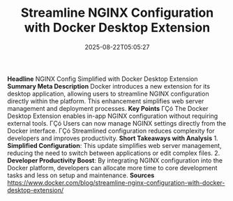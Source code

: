 ﻿---
title: "Streamline NGINX Configuration with Docker Desktop Extension"
date: "2025-08-22T05:05:27"
category: "Markets"
summary: ""
slug: "streamline nginx configuration with docker desktop extension"
source_urls:
  - "https://www.docker.com/blog/streamline-nginx-configuration-with-docker-desktop-extension/"
seo:
  title: "Streamline NGINX Configuration with Docker Desktop Extension | Hash n Hedge"
  description: ""
  keywords: ["news", "markets", "brief"]
---
**Headline** NGINX Config Simplified with Docker Desktop Extension  **Summary Meta Description** Docker introduces a new extension for its desktop application, allowing users to streamline NGINX configuration directly within the platform. This enhancement simplifies web server management and deployment processes.  **Key Points**  ΓÇó The Docker Desktop Extension enables in-app NGINX configuration without requiring external tools. ΓÇó Users can now manage NGINX settings directly from the Docker interface. ΓÇó Streamlined configuration reduces complexity for developers and improves productivity.  **Short Takeaways with Analysis** 1. **Simplified Configuration**: This update simplifies web server management, reducing the need to switch between applications or edit complex files. 2. **Developer Productivity Boost**: By integrating NGINX configuration into the Docker platform, developers can allocate more time to core development tasks and less on setup and maintenance.  **Sources** https://www.docker.com/blog/streamline-nginx-configuration-with-docker-desktop-extension/ 
